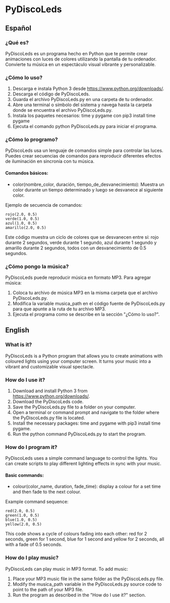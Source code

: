 # PyDiscoLeds

## Español
### ¿Qué es?
PyDiscoLeds es un programa hecho en Python que te permite crear animaciones con luces de colores utilizando la pantalla de tu ordenador. Convierte tu música en un espectáculo visual vibrante y personalizable.

### ¿Cómo lo uso?
1. Descarga e instala Python 3 desde https://www.python.org/downloads/.
2. Descarga el código de PyDiscoLeds.
3. Guarda el archivo PyDiscoLeds.py en una carpeta de tu ordenador.
4. Abre una terminal o símbolo del sistema y navega hasta la carpeta donde se encuentra el archivo PyDiscoLeds.py.
5. Instala los paquetes necesarios: time y pygame con pip3 install time pygame
7. Ejecuta el comando python PyDiscoLeds.py para iniciar el programa.
### ¿Cómo lo programo?
PyDiscoLeds usa un lenguaje de comandos simple para controlar las luces. Puedes crear secuencias de comandos para reproducir diferentes efectos de iluminación en sincronía con tu música.

#### Comandos básicos:

- color(nombre_color, duración, tiempo_de_desvanecimiento): Muestra un color durante un tiempo determinado y luego se desvanece al siguiente color.
  
Ejemplo de secuencia de comandos:
```
rojo(2.0, 0.5)
verde(1.0, 0.5)
azul(1.0, 0.5)
amarillo(2.0, 0.5)
```
Este código muestra un ciclo de colores que se desvanecen entre sí: rojo durante 2 segundos, verde durante 1 segundo, azul durante 1 segundo y amarillo durante 2 segundos, todos con un desvanecimiento de 0.5 segundos.

### ¿Cómo pongo la música?
PyDiscoLeds puede reproducir música en formato MP3. Para agregar música:

1. Coloca tu archivo de música MP3 en la misma carpeta que el archivo PyDiscoLeds.py.
2. Modifica la variable musica_path en el código fuente de PyDiscoLeds.py para que apunte a la ruta de tu archivo MP3.
3. Ejecuta el programa como se describe en la sección "¿Cómo lo uso?".

## English
### What is it?
PyDiscoLeds is a Python program that allows you to create animations with coloured lights using your computer screen. It turns your music into a vibrant and customizable visual spectacle.

### How do I use it?
1. Download and install Python 3 from https://www.python.org/downloads/.
2. Download the PyDiscoLeds code.
3. Save the PyDiscoLeds.py file to a folder on your computer.
4. Open a terminal or command prompt and navigate to the folder where the PyDiscoLeds.py file is located.
5. Install the necessary packages: time and pygame with pip3 install time pygame.
7. Run the python command PyDiscoLeds.py to start the program.
### How do I program it?
PyDiscoLeds uses a simple command language to control the lights. You can create scripts to play different lighting effects in sync with your music.

#### Basic commands:

- colour(color_name, duration, fade_time): display a colour for a set time and then fade to the next colour.
  
Example command sequence:
```
red(2.0, 0.5)
green(1.0, 0.5)
blue(1.0, 0.5)
yellow(2.0, 0.5)
```
This code shows a cycle of colours fading into each other: red for 2 seconds, green for 1 second, blue for 1 second and yellow for 2 seconds, all with a fade of 0.5 seconds.

### How do I play music?
PyDiscoLeds can play music in MP3 format. To add music:

1. Place your MP3 music file in the same folder as the PyDiscoLeds.py file.
2. Modify the musica_path variable in the PyDiscoLeds.py source code to point to the path of your MP3 file.
3. Run the program as described in the "How do I use it?" section.
